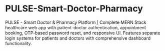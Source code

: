 # PULSE-Smart-Doctor-Pharmacy
 PULSE - Smart Doctor &amp; Pharmacy Platform | Complete MERN Stack healthcare web app with patient-doctor authentication, appointment booking, OTP-based password reset, and responsive UI. Features separate login systems for patients and doctors with comprehensive dashboard functionality.
